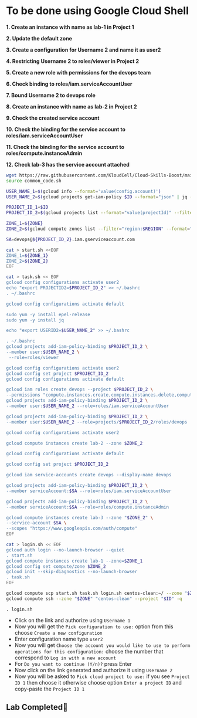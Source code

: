 # **To be done using Google Cloud Shell**

**1. Create an instance with name as lab-1 in Project 1**

**2. Update the default zone**

**3. Create a configuration for Username 2 and name it as user2**

**4. Restricting Username 2 to roles/viewer in Project 2**

**5. Create a new role with permissions for the devops team**

**6. Check binding to roles/iam.serviceAccountUser**

**7. Bound Username 2 to devops role**

**8. Create an instance with name as lab-2 in Project 2**

**9. Check the created service account**

**10. Check the binding for the service account to roles/iam.serviceAccountUser**

**11. Check the binding for the service account to roles/compute.instanceAdmin**

**12. Check lab-3 has the service account attached**

```bash
wget https://raw.githubusercontent.com/KloudCell/Cloud-Skills-Boost/main/resources/common_code.sh 2> /dev/null
source common_code.sh

USER_NAME_1=$(gcloud info --format='value(config.account)')
USER_NAME_2=$(gcloud projects get-iam-policy $ID --format="json" | jq -r --arg USER_NAME_1 "$USER_NAME_1" '.bindings[] | select(.role == "roles/viewer") | .members[] | select(startswith("user:")) | select(. != "user:" + $USER_NAME_1) | sub("user:"; "")')

PROJECT_ID_1=$ID
PROJECT_ID_2=$(gcloud projects list --format="value(projectId)" --filter="projectId!=${ID} AND projectId!=qwiklabs-resources")

ZONE_1=${ZONE}
ZONE_2=$(gcloud compute zones list --filter="region:$REGION" --format="value(NAME)" | grep -v $ZONE_1 | head -n 1)

SA=devops@${PROJECT_ID_2}.iam.gserviceaccount.com

cat > start.sh <<EOF
ZONE_1=${ZONE_1}
ZONE_2=${ZONE_2}
EOF

cat > task.sh << EOF
gcloud config configurations activate user2
echo "export PROJECTID2=$PROJECT_ID_2" >> ~/.bashrc
. ~/.bashrc

gcloud config configurations activate default

sudo yum -y install epel-release
sudo yum -y install jq

echo "export USERID2=$USER_NAME_2" >> ~/.bashrc

. ~/.bashrc
gcloud projects add-iam-policy-binding $PROJECT_ID_2 \
--member user:$USER_NAME_2 \
 --role=roles/viewer

gcloud config configurations activate user2
gcloud config set project $PROJECT_ID_2
gcloud config configurations activate default

gcloud iam roles create devops --project $PROJECT_ID_2 \
--permissions "compute.instances.create,compute.instances.delete,compute.instances.start,compute.instances.stop,compute.instances.update,compute.disks.create,compute.subnetworks.use,compute.subnetworks.useExternalIp,compute.instances.setMetadata,compute.instances.setServiceAccount"
gcloud projects add-iam-policy-binding $PROJECT_ID_2 \
--member user:$USER_NAME_2 --role=roles/iam.serviceAccountUser

gcloud projects add-iam-policy-binding $PROJECT_ID_2 \
--member user:$USER_NAME_2 --role=projects/$PROJECT_ID_2/roles/devops

gcloud config configurations activate user2

gcloud compute instances create lab-2 --zone $ZONE_2

gcloud config configurations activate default

gcloud config set project $PROJECT_ID_2

gcloud iam service-accounts create devops --display-name devops

gcloud projects add-iam-policy-binding $PROJECT_ID_2 \
--member serviceAccount:$SA --role=roles/iam.serviceAccountUser

gcloud projects add-iam-policy-binding $PROJECT_ID_2 \
--member serviceAccount:$SA --role=roles/compute.instanceAdmin

gcloud compute instances create lab-3 --zone "$ZONE_2" \
--service-account $SA \
--scopes "https://www.googleapis.com/auth/compute"
EOF

cat > login.sh << EOF
gcloud auth login --no-launch-browser --quiet
. start.sh
gcloud compute instances create lab-1 --zone=$ZONE_1
gcloud config set compute/zone $ZONE_2
gcloud init --skip-diagnostics --no-launch-browser
. task.sh
EOF

gcloud compute scp start.sh task.sh login.sh centos-clean:~/ --zone "$ZONE" -q --project "$ID"
gcloud compute ssh --zone "$ZONE" "centos-clean" --project "$ID" -q
```
```
. login.sh
```
- Click on the link and authorize using `Username 1`
- Now you will get the `Pick configuration to use:` option from this choose `Create a new configuration`
- Enter configuration name type `user2`
- Now you will get `Choose the account you would like to use to perform operations for this configuration:` choose the number that correspond to `Log in with a new account`
- For `Do you want to continue (Y/n)?` press Enter  
- Now click on the link generated and authorize it using `Username 2`
- Now you will be asked to `Pick cloud project to use:` if you see `Project ID 1` then choose it otherwise choose option `Enter a project ID` and copy-paste the `Project ID 1`

## Lab Completed🎉